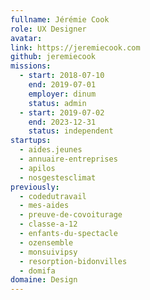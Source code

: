 ```yaml
---
fullname: Jérémie Cook
role: UX Designer
avatar:
link: https://jeremiecook.com
github: jeremiecook
missions:
  - start: 2018-07-10
    end: 2019-07-01
    employer: dinum
    status: admin
  - start: 2019-07-02
    end: 2023-12-31
    status: independent
startups:
  - aides.jeunes
  - annuaire-entreprises
  - apilos
  - nosgestesclimat
previously:
  - codedutravail
  - mes-aides
  - preuve-de-covoiturage
  - classe-a-12
  - enfants-du-spectacle
  - ozensemble
  - monsuivipsy
  - resorption-bidonvilles
  - domifa
domaine: Design
---
```


